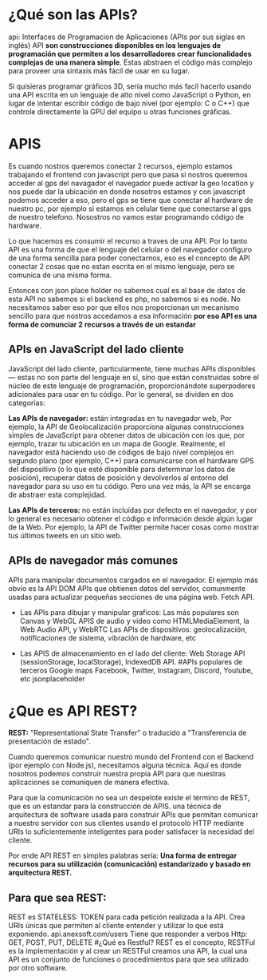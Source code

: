 # ¿Qué son las APIs?

api: Interfaces de Programacion de Aplicaciones (APIs por sus siglas en inglés)
API **son construcciones disponibles en los lenguajes de programación que permiten a los desarrolladores crear funcionalidades complejas de una manera simple**. Estas abstraen el código más complejo para proveer una sintaxis más fácil de usar en su lugar.

Si quisieras programar gráficos 3D, sería mucho más facil hacerlo usando una API escrita en un lenguaje de alto nivel como JavaScript o Python, en lugar de intentar escribir código de bajo nivel (por ejemplo: C o C++) que controle directamente la GPU del equipo u otras funciones gráficas.

# APIS

Es cuando nostros queremos conectar 2 recursos, ejemplo estamos trabajando el frontend con javascript pero que pasa si nostros queremos acceder al gps del navagador el navegador puede activar la geo location y nos puede dar la ubicación en donde nosotros estamos y con javascript podemos acceder a eso, pero el gps se tiene que conectar al hardware de nuestro pc, por ejemplo si estamos en celular tiene que conectarse al gps de nuestro telefono.
Nosostros no vamos estar programando código de hardware.

Lo que hacemos es consumir el recurso a traves de una API. Por lo tanto API es una forma de que el lenguaje del celular o del navegador configuro de una forma sencilla para poder conectarnos, eso es el concepto de API conectar 2 cosas que no estan escrita en el mismo lenguaje, pero se comunica de una misma forma.

Entonces con json place holder no sabemos cual es al base de datos de esta API no
sabemos si el backend es php, no sabemos si es node. No necesitamos saber eso por que ellos nos proporcionan un mecanismo sencillo para que nostros accedamos a esa información **por eso API es una forma de comunciar 2 recursos a través de un estandar**

## APIs en JavaScript del lado cliente

JavaScript del lado cliente, particularmente, tiene muchas APIs disponibles — estas no son parte del lenguaje en sí, sino que están construidas sobre el núcleo de este lenguaje de programación, proporcionándote superpoderes adicionales para usar en tu código. Por lo general, se dividen en dos categorías:

**Las APIs de navegador:** están integradas en tu navegador web, Por ejemplo, la API de Geolocalización proporciona algunas construcciones simples de JavaScript para obtener datos de ubicación con los que, por ejemplo, trazar tu ubicación en un mapa de Google. Realmente, el navegador está haciendo uso de códigos de bajo nivel complejos en segundo plano (por ejemplo, C++) para comunicarse con el hardware GPS del dispositivo (o lo que esté disponible para determinar los datos de posición), recuperar datos de posición y devolverlos al entorno del navegador para su uso en tu código. Pero una vez más, la API se encarga de abstraer esta complejidad.

**Las APIs de terceros:** no están incluídas por defecto en el navegador, y por lo general es necesario obtener el código e información desde algún lugar de la Web. Por ejemplo, la API de Twitter permite hacer cosas como mostrar tus últimos tweets en un sitio web.

## APIs de navegador más comunes

APIs para manipular documentos cargados en el navegador. El ejemplo más obvio es la API DOM
APIs que obtienen datos del servidor, comunmente usadas para actualizar pequeñas secciones de una página web. Fetch API.

- Las APIs para dibujar y manipular graficos: Las más populares son Canvas y WebGL
  APIS de audio y vídeo como HTMLMediaElement, la Web Audio API, y WebRTC
  Las APIs de dispositivos: geolocalización, notificaciones de sistema, vibración de hardware, etc

- Las APIS de almacenamiento en el lado del cliente: Web Storage API (sessionStorage, localStorage), IndexedDB API.
  #APIs populares de terceros
  Google maps
  Facebook, Twitter, Instagram, Discord, Youtube, etc
  jsonplaceholder

# ¿Que es API REST?

**REST:** "Representational State Transfer" o traducido a "Transferencia de presentación de estado".

Cuando queremos comunicar nuestro mundo del Frontend con el Backend (por ejemplo con Node.js), necesitamos alguna técnica. Aquí es donde nosotros podemos construir nuestra propia API para que nuestras aplicaciones se comuniquen de manera efectiva.

Para que la comunicación no sea un despelote existe el término de REST, que es un estandar para la construcción de APIS. una técnica de arquitectura de software usada para construir APIs que permitan comunicar a nuestro servidor con sus clientes usando el protocolo HTTP mediante URIs lo suficientemente inteligentes para poder satisfacer la necesidad del cliente.

Por ende API REST en simples palabras sería: **Una forma de entregar recursos para su utilización (comunicación) estandarizado y basado en arquitectura REST.**

## Para que sea REST:

REST es STATELESS: TOKEN para cada petición realizada a la API.
Crea URIs únicas que permiten al cliente entender y utilizar lo que está exponiendo. api.anexsoft.com/users
Tiene que responder a verbos Http: GET, POST, PUT, DELETE
#¿Qué es Restful?
REST es el concepto, RESTFul es la implementación y al crear un RESTFul creamos una API, la cual una API es un conjunto de funciones o procedimientos para que sea utilizado por otro software.
